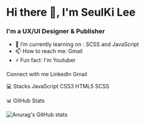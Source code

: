 # Hi there 👋, I'm SeulKi Lee
### I'm a UX/UI Designer & Publisher

- 🌱 I’m currently learning on : SCSS and JavaScript
- 📫 How to reach me: Gmail
- ⚡ Fun fact: I'm Youtuber



Connect with me
LinkedIn Gmail


💻 Stacks
JavaScript CSS3 HTML5 SCSS


📊 GitHub Stats
 


![Anurag's GitHub stats](https://github-readme-stats.vercel.app/api?username=seulkiu&show_icons=true&theme=radical)

<!--
**seulkiu/seulkiu** is a ✨ _special_ ✨ repository because its `README.md` (this file) appears on your GitHub profile.

Here are some ideas to get you started:


-->
